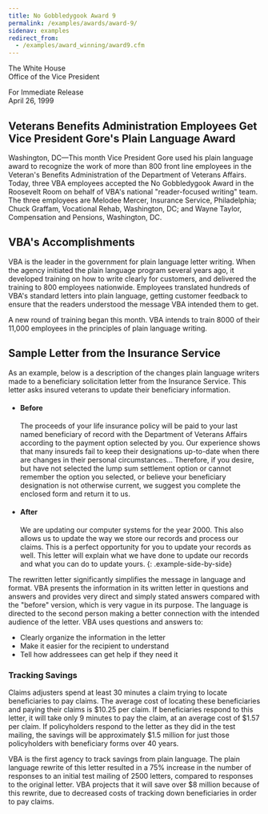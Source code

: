 ```yaml
---
title: No Gobbledygook Award 9
permalink: /examples/awards/award-9/
sidenav: examples
redirect_from:
  - /examples/award_winning/award9.cfm
---
```


The White House  
Office of the Vice President

For Immediate Release  
April 26, 1999

## Veterans Benefits Administration Employees Get Vice President Gore's Plain Language Award

Washington, DC—This month Vice President Gore used his plain language award to recognize the work of more than 800 front line employees in the Veteran's Benefits Administration of the Department of Veterans Affairs. Today, three VBA employees accepted the No Gobbledygook Award in the Roosevelt Room on behalf of VBA's national "reader-focused writing" team. The three employees are Melodee Mercer, Insurance Service, Philadelphia; Chuck Graffam, Vocational Rehab, Washington, DC; and Wayne Taylor, Compensation and Pensions, Washington, DC.

## VBA's Accomplishments

VBA is the leader in the government for plain language letter writing. When the agency initiated the plain language program several years ago, it developed training on how to write clearly for customers, and delivered the training to 800 employees nationwide. Employees translated hundreds of VBA's standard letters into plain language, getting customer feedback to ensure that the readers understood the message VBA intended them to get.

A new round of training began this month. VBA intends to train 8000 of their 11,000 employees in the principles of plain language writing.

## Sample Letter from the Insurance Service

As an example, below is a description of the changes plain language writers made to a beneficiary solicitation letter from the Insurance Service. This letter asks insured veterans to update their beneficiary information.

* #### Before

  The proceeds of your life insurance policy will be paid to your last named beneficiary of record with the Department of Veterans Affairs according to the payment option selected by you. Our experience shows that many insureds fail to keep their designations up-to-date when there are changes in their personal circumstances... Therefore, if you desire, but have not selected the lump sum settlement option or cannot remember the option you selected, or believe your beneficiary designation is not otherwise current, we suggest you complete the enclosed form and return it to us.

* #### After

  We are updating our computer systems for the year 2000. This also allows us to update the way we store our records and process our claims. This is a perfect opportunity for you to update your records as well. This letter will explain what we have done to update our records and what you can do to update yours.
{: .example-side-by-side}

The rewritten letter significantly simplifies the message in language and format. VBA presents the information in its written letter in questions and answers and provides very direct and simply stated answers compared with the "before" version, which is very vague in its purpose. The language is directed to the second person making a better connection with the intended audience of the letter. VBA uses questions and answers to:

- Clearly organize the information in the letter
- Make it easier for the recipient to understand
- Tell how addressees can get help if they need it

### Tracking Savings

Claims adjusters spend at least 30 minutes a claim trying to locate beneficiaries to pay claims. The average cost of locating these beneficiaries and paying their claims is $10.25 per claim. If beneficiaries respond to this letter, it will take only 9 minutes to pay the claim, at an average cost of $1.57 per claim. If policyholders respond to the letter as they did in the test mailing, the savings will be approximately $1.5 million for just those policyholders with beneficiary forms over 40 years.

VBA is the first agency to track savings from plain language. The plain language rewrite of this letter resulted in a 75% increase in the number of responses to an initial test mailing of 2500 letters, compared to responses to the original letter. VBA projects that it will save over $8 million because of this rewrite, due to decreased costs of tracking down beneficiaries in order to pay claims.
